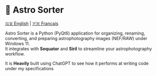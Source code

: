 # 🌌 Astro Sorter

[🇬🇧 English](README.en.md) | [🇫🇷 Français](README.fr.md)

Astro Sorter is a Python (PyQt6) application for organizing, renaming, converting, and preparing astrophotography images (NEF/RAW) under Windows 11.  
It integrates with **Sequator** and **Siril** to streamline your astrophotography workflow.

It is **Heavily** built using ChatGPT to see how it performs at writing code under my specifications